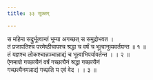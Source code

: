 ```yaml
---
title: ३३ सूक्तम्

---
```

स महिमा सद्रुर्भूत्वान्तं भूम्या अगच्छत् स समुद्रोभवत ।  
तं प्रजापतिश्च परमेष्ठीचापश्च श्रद्धा च वर्षं च भूत्वानुव्यवर्तयन्त ॥ १ ॥  
तं यज्ञश्च लोकश्चान्नञ्चान्नाद्यं च भूत्वाभिपर्यावर्तन्त । । २ ॥  
ऐनमापो गच्छत्यैनं वर्षं गच्छत्यैनं श्रद्धा गच्छत्यैनं  
गच्छत्यैनमन्नाद्यं गच्छति य एवं वेद । । ३ ॥  
  